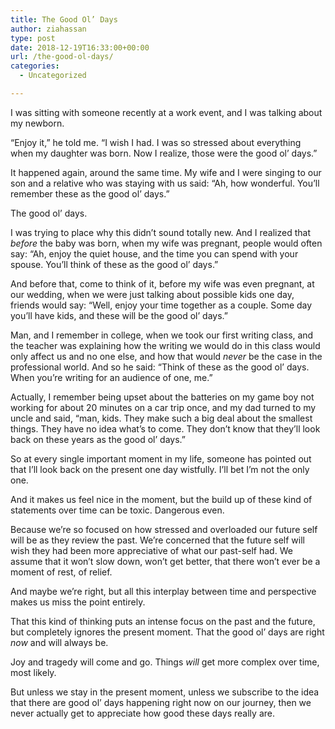 ```yaml
---
title: The Good Ol’ Days
author: ziahassan
type: post
date: 2018-12-19T16:33:00+00:00
url: /the-good-ol-days/
categories:
  - Uncategorized

---
```

I was sitting with someone recently at a work event, and I was talking about my newborn.

“Enjoy it,” he told me. “I wish I had. I was so stressed about everything when my daughter was born. Now I realize, those were the good ol’ days.”

It happened again, around the same time. My wife and I were singing to our son and a relative who was staying with us said: “Ah, how wonderful. You’ll remember these as the good ol’ days.”

The good ol’ days. 

I was trying to place why this didn’t sound totally new. And I realized that _before_ the baby was born, when my wife was pregnant, people would often say: “Ah, enjoy the quiet house, and the time you can spend with your spouse. You’ll think of these as the good ol’ days.”

And before that, come to think of it, before my wife was even pregnant, at our wedding, when we were just talking about possible kids one day, friends would say: “Well, enjoy your time together as a couple. Some day you’ll have kids, and these will be the good ol’ days.”

Man, and I remember in college, when we took our first writing class, and the teacher was explaining how the writing we would do in this class would only affect us and no one else, and how that would _never_ be the case in the professional world. And so he said: “Think of these as the good ol’ days. When you’re writing for an audience of one, me.”

Actually, I remember being upset about the batteries on my game boy not working for about 20 minutes on a car trip once, and my dad turned to my uncle and said, “man, kids. They make such a big deal about the smallest things. They have no idea what’s to come. They don’t know that they’ll look back on these years as the good ol’ days.”

So at every single important moment in my life, someone has pointed out that I’ll look back on the present one day wistfully. I’ll bet I’m not the only one.

And it makes us feel nice in the moment, but the build up of these kind of statements over time can be toxic. Dangerous even. 

Because we’re so focused on how stressed and overloaded our future self will be as they review the past. We’re concerned that the future self will wish they had been more appreciative of what our past-self had. We assume that it won’t slow down, won’t get better, that there won’t ever be a moment of rest, of relief.

And maybe we’re right, but all this interplay between time and perspective makes us miss the point entirely. 

That this kind of thinking puts an intense focus on the past and the future, but completely ignores the present moment. That the good ol’ days are right _now_ and will always be.

Joy and tragedy will come and go. Things _will_ get more complex over time, most likely.

But unless we stay in the present moment, unless we subscribe to the idea that there are good ol’ days happening right now on our journey, then we never actually get to appreciate how good these days really are.